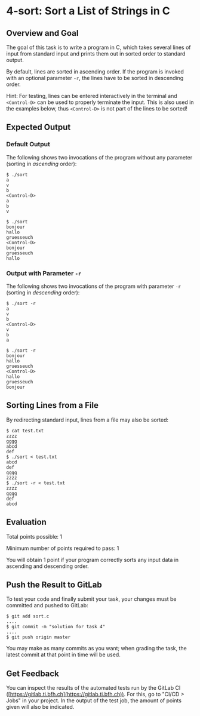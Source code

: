 # 4-sort: Sort a List of Strings in C

## Overview and Goal

The goal of this task is to write a program in C, which takes several lines of
input from standard input and prints them out in sorted order to standard
output.

By default, lines are sorted in ascending order. If the program is invoked with
an optional parameter `-r`, the lines have to be sorted in descending order.

Hint: For testing, lines can be entered interactively in the terminal and
`<Control-D>` can be used to properly terminate the input. This is also used
in the examples below, thus `<Control-D>` is not part of the lines to be
sorted!

## Expected Output

### Default Output

The following shows two invocations of the program without any parameter
(sorting in *ascending* order):

```
$ ./sort
a
v
b
<Control-D>
a
b
v
```

```
$ ./sort
bonjour
hallo
gruesseuch
<Control-D>
bonjour
gruesseuch
hallo
```

### Output with Parameter `-r`

The following shows two invocations of the program with parameter `-r`
(sorting in *descending* order):

```
$ ./sort -r
a
v
b
<Control-D>
v
b
a
```

```
$ ./sort -r
bonjour
hallo
gruesseuch
<Control-D>
hallo
gruesseuch
bonjour
```

## Sorting Lines from a File

By redirecting standard input, lines from a file may also be sorted:

```
$ cat test.txt
zzzz
gggg
abcd
def
$ ./sort < test.txt
abcd
def
gggg
zzzz
$ ./sort -r < test.txt
zzzz
gggg
def
abcd
```

## Evaluation

Total points possible: 1

Minimum number of points required to pass: 1

You will obtain 1 point if your program correctly sorts any input data
in ascending and descending order.

## Push the Result to GitLab

To test your code and finally submit your task, your changes must be committed
and pushed to GitLab:

```
$ git add sort.c
....
$ git commit -m "solution for task 4"
....
$ git push origin master
```

You may make as many commits as you want; when grading the task, the latest
commit at that point in time will be used.

## Get Feedback

You can inspect the results of the automated tests run by the GitLab CI
([https://gitlab.ti.bfh.ch](https://gitlab.ti.bfh.ch)). For this, go to
"CI/CD > Jobs" in your project. In the output of the test job, the amount of
points given will also be indicated.
